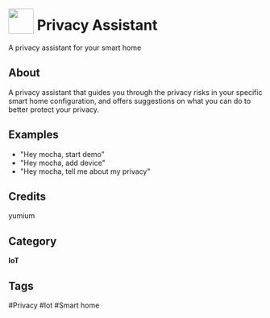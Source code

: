 # <img src="https://raw.githack.com/FortAwesome/Font-Awesome/master/svgs/solid/user-lock.svg" card_color="#9A0F90" width="50" height="50" style="vertical-align:bottom"/> Privacy Assistant
A privacy assistant for your smart home

## About
A privacy assistant that guides you through the privacy risks in your specific smart home configuration, and offers suggestions on what you can do to better protect your privacy.

## Examples
* "Hey mocha, start demo"
* "Hey mocha, add device"
* "Hey mocha, tell me about my privacy"

## Credits
yumium

## Category
**IoT**

## Tags
#Privacy
#Iot
#Smart home

